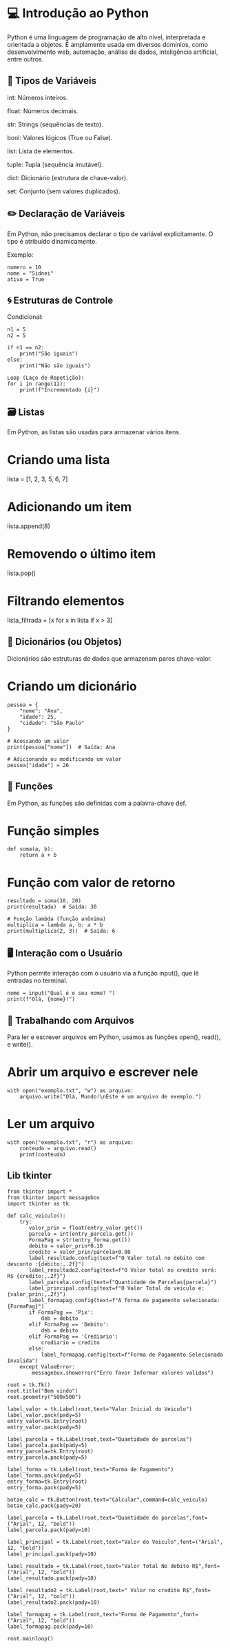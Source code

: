 # 💻 Introdução ao Python

Python é uma linguagem de programação de alto nível, interpretada e orientada a objetos.
É amplamente usada em diversos domínios, como desenvolvimento web, automação, análise de dados, inteligência artificial, entre outros.

## 🧩 Tipos de Variáveis

int: Números inteiros.

float: Números decimais.

str: Strings (sequências de texto).

bool: Valores lógicos (True ou False).

list: Lista de elementos.

tuple: Tupla (sequência imutável).

dict: Dicionário (estrutura de chave-valor).

set: Conjunto (sem valores duplicados).


## ✏️ Declaração de Variáveis

Em Python, não precisamos declarar o tipo de variável explicitamente. O tipo é atribuído dinamicamente.

Exemplo:

```PY
numero = 10
nome = "Sidnei"
ativo = True
```

## 🌀 Estruturas de Controle
Condicional:
```PY
n1 = 5
n2 = 5

if n1 == n2:
    print("São iguais")
else:
    print("Não são iguais")

Loop (Laço de Repetição):
for i in range(11):
    print(f"Incrementado {i}")
```
## 🗃️ Listas

Em Python, as listas são usadas para armazenar vários itens.

# Criando uma lista
lista = [1, 2, 3, 5, 6, 7]

# Adicionando um item
lista.append(8)

# Removendo o último item
lista.pop()

# Filtrando elementos
lista_filtrada = [x for x in lista if x > 3]


## 🔑 Dicionários (ou Objetos)

Dicionários são estruturas de dados que armazenam pares chave-valor.

# Criando um dicionário

```PY
pessoa = {
    "nome": "Ana",
    "idade": 25,
    "cidade": "São Paulo"
}

# Acessando um valor
print(pessoa["nome"])  # Saída: Ana

# Adicionando ou modificando um valor
pessoa["idade"] = 26
```

## 🧮 Funções

Em Python, as funções são definidas com a palavra-chave def.

# Função simples
```PY
def soma(a, b):
    return a + b
```
# Função com valor de retorno
```PY
resultado = soma(10, 20)
print(resultado)  # Saída: 30

# Função lambda (função anônima)
multiplica = lambda a, b: a * b
print(multiplica(2, 3))  # Saída: 6
```

## 🖥️ Interação com o Usuário

Python permite interação com o usuário via a função input(), que lê entradas no terminal.

```PY
nome = input("Qual é o seu nome? ")
print(f"Olá, {nome}!")

```
## 🧩 Trabalhando com Arquivos

Para ler e escrever arquivos em Python, usamos as funções open(), read(), e write().

# Abrir um arquivo e escrever nele
```PY
with open("exemplo.txt", "w") as arquivo:
    arquivo.write("Olá, Mundo!\nEste é um arquivo de exemplo.")
```
# Ler um arquivo
```PY
with open("exemplo.txt", "r") as arquivo:
    conteudo = arquivo.read()
    print(conteudo)
```

## Lib tkinter

```PY
from tkinter import *
from tkinter import messagebox
import tkinter as tk

def calc_veiculo():
    try:
       valor_prin = float(entry_valor.get())
       parcela = int(entry_parcela.get())
       FormaPag = str(entry_forma.get())
       debito = valor_prin*0.10
       credito = valor_prin/parcela+0.80
       label_resultado.config(text=f"O Valor total no debito com desconto :{debito:,.2f}")
       label_resultado2.config(text=f"O Valor total no credito será: R$ {credito:,.2f}")
       label_parcela.config(text=f"Quantidade de Parcelas{parcela}")
       label_principal.config(text=f"O Valor Total do veiculo é: {valor_prin:,.2f}")
       label_formapag.config(text=f"A forma de pagamento selecionada: {FormaPag}")
       if FormaPag == 'Pix':
           deb = debito
       elif FormaPag == 'Debito':
           deb = debito
       elif FormaPag == 'Crediario':
           crediario = credito
       else:
           label_formapag.config(text=f"Forma de Pagamento Selecionada Invalida") 
    except ValueError:
        messagebox.showerror("Erro favor Informar valores validos")
    
root = tk.Tk()
root.title("Bem vindo")
root.geometry("500x500")

label_valor = tk.Label(root,text="Valor Inicial do Veiculo")
label_valor.pack(pady=5)
entry_valor=tk.Entry(root)
entry_valor.pack(pady=5)

label_parcela = tk.Label(root,text="Quantidade de parcelas")
label_parcela.pack(pady=5)
entry_parcela=tk.Entry(root)
entry_parcela.pack(pady=5)

label_forma = tk.Label(root,text="Forma de Pagamento")
label_forma.pack(pady=5)
entry_forma=tk.Entry(root)
entry_forma.pack(pady=5)

botao_calc = tk.Button(root,text="Calcular",command=calc_veiculo)
botao_calc.pack(pady=20)

label_parcela = tk.Label(root,text="Quantidade de parcelas",font=("Arial", 12, "bold"))
label_parcela.pack(pady=10)

label_principal = tk.Label(root,text="Valor do Veiculo",font=("Arial", 12, "bold"))
label_principal.pack(pady=10)

label_resultado = tk.Label(root,text="Valor Total No debito R$",font=("Arial", 12, "bold"))
label_resultado.pack(pady=10)

label_resultado2 = tk.Label(root,text=" Valor no credito R$",font=("Arial", 12, "bold"))
label_resultado2.pack(pady=10)

label_formapag = tk.Label(root,text="Forma de Pagamento",font=("Arial", 12, "bold"))
label_formapag.pack(pady=10)

root.mainloop()
```
